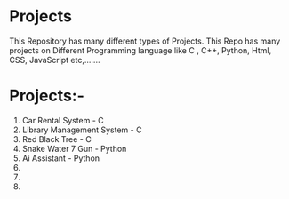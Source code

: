 # Projects
This Repository has many different types of Projects.
This Repo has many projects on Different Programming language like C , C++, Python, Html, CSS, JavaScript etc,.......

# Projects:-
1. Car Rental System - C
2. Library Management System - C
3. Red Black Tree - C 
4. Snake Water 7 Gun - Python 
5. Ai Assistant - Python 
6.
7.
8.
